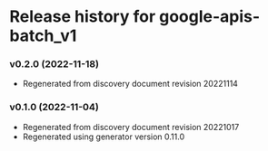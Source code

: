 # Release history for google-apis-batch_v1

### v0.2.0 (2022-11-18)

* Regenerated from discovery document revision 20221114

### v0.1.0 (2022-11-04)

* Regenerated from discovery document revision 20221017
* Regenerated using generator version 0.11.0

